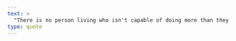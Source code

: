 ```yaml
---
text: >
  "There is no person living who isn't capable of doing more than they think they can do." - Henry Ford
type: quote
---
```

